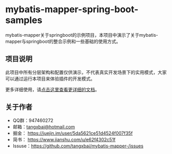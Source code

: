 # mybatis-mapper-spring-boot-samples


mybatis-mapper关于springboot的示例项目，本项目中演示了关于mybatis-mapper与springboot的整合示例和一些基础的使用方式。



## 项目说明

此项目中所有分层架构和配置仅供演示，不代表真实开发场景下的实用模式，大家可以通过运行本项目来体验插件的开发模式。

更多详细使用，请[点击这里查看更详细的文档](https://github.com/tangxbai/mybatis-mapper#如何使用)。




## 关于作者

- QQ群：947460272
- 邮箱：tangxbai@hotmail.com
- 掘金： https://juejin.im/user/5da5621ce51d4524f007f35f
- 简书： https://www.jianshu.com/u/e62f4302c51f
- Issuse：https://github.com/tangxbai/mybatis-mapper-/issues 
